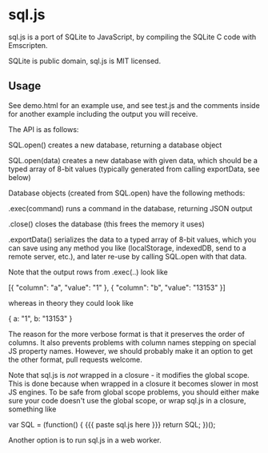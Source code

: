 
sql.js
======

sql.js is a port of SQLite to JavaScript, by compiling the SQLite C code with Emscripten.

SQLite is public domain, sql.js is MIT licensed.


Usage
-----

See demo.html for an example use, and see test.js and the comments inside
for another example including the output you will receive.

The API is as follows:

  SQL.open() creates a new database, returning a database object

  SQL.open(data) creates a new database with given data, which should be
       a typed array of 8-bit values (typically generated from
       calling exportData, see below)

Database objects (created from SQL.open) have the following methods:

  .exec(command) runs a command in the database, returning JSON output

  .close() closes the database (this frees the memory it uses)

  .exportData() serializes the data to a typed array of 8-bit values,
       which you can save using any method you like (localStorage,
       indexedDB, send to a remote server, etc.), and later re-use
       by calling SQL.open with that data.

Note that the output rows from .exec(..) look like

  [{ "column": "a", "value": "1" }, { "column": "b", "value": "13153" }]

whereas in theory they could look like

  { a: "1", b: "13153" }

The reason for the more verbose format is that it preserves the order of
columns. It also prevents problems with column names stepping on special
JS property names. However, we should probably make it an option to get
the other format, pull requests welcome.

Note that sql.js is *not* wrapped in a closure - it modifies the global scope. This
is done because when wrapped in a closure it becomes slower in most JS engines. To
be safe from global scope problems, you should either make sure your code doesn't
use the global scope, or wrap sql.js in a closure, something like

  var SQL = (function() {
    {{{ paste sql.js here }}}
    return SQL;
  })();
 
Another option is to run sql.js in a web worker.

